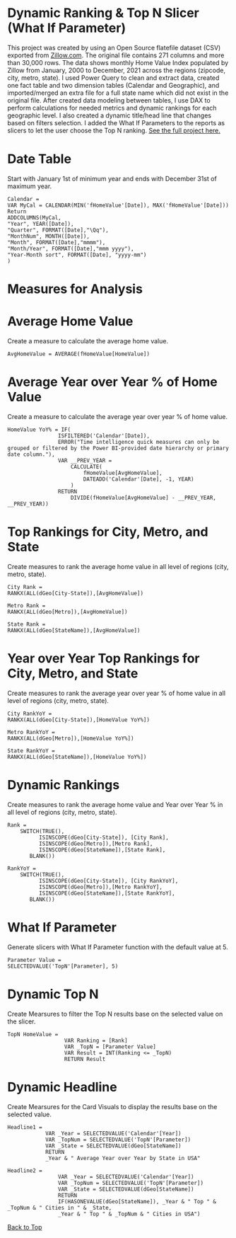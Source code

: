 # Dynamic Ranking & Top N Slicer (What If Parameter)

This project was created by using an Open Source flatefile dataset (CSV) exported from [Zillow.com](https://www.zillow.com/research/data/). The original file contains 271 columns and more than 30,000 rows. The data shows monthly Home Value Index populated by Zillow from January, 2000 to December, 2021 across the regions (zipcode, city, metro, state). I used Power Query to clean and extract data, created one fact table and two dimension tables (Calendar and Geographic), and imported/merged an extra file for a full state name which did not exist in the original file. After created data modeling between tables, I use DAX to perform calculations for needed metrics and dynamic rankings for each geographic level. I also created a dynamic title/head line that changes based on filters selection. I added the What If Parameters to the reports as slicers to let the user choose the Top N ranking. [See the full project here.](https://sirishultz.com/portfolio/dynamic-ranking-top-n-slicer)


# Date Table

Start with January 1st of minimum year and ends with December 31st of maximum year.

    Calendar = 
    VAR MyCal = CALENDAR(MIN('fHomeValue'[Date]), MAX('fHomeValue'[Date]))
    Return
    ADDCOLUMNS(MyCal,
    "Year", YEAR([Date]),
    "Quarter", FORMAT([Date],"\Qq"),
    "MonthNum", MONTH([Date]),
    "Month", FORMAT([Date],"mmmm"),
    "Month/Year", FORMAT([Date],"mmm yyyy"),
    "Year-Month sort", FORMAT([Date], "yyyy-mm")
    )


# Measures for Analysis


# Average Home Value
Create a measure to calculate the average home value.

    AvgHomeValue = AVERAGE(fHomeValue[HomeValue])

# Average Year over Year % of Home Value
Create a measure to calculate the average year over year % of home value.

    HomeValue YoY% = IF(
                    ISFILTERED('Calendar'[Date]),
                    ERROR("Time intelligence quick measures can only be grouped or filtered by the Power BI-provided date hierarchy or primary date column."),
                    VAR __PREV_YEAR =
                        CALCULATE(
                            fHomeValue[AvgHomeValue],
                            DATEADD('Calendar'[Date], -1, YEAR)
                        )
                    RETURN
                        DIVIDE(fHomeValue[AvgHomeValue] - __PREV_YEAR, __PREV_YEAR))
                        
# Top Rankings for City, Metro, and State
Create measures to rank the average home value in all level of regions (city, metro, state).

    City Rank =
    RANKX(ALL(dGeo[City-State]),[AvgHomeValue])
    
    Metro Rank =
    RANKX(ALL(dGeo[Metro]),[AvgHomeValue])
    
    State Rank =
    RANKX(ALL(dGeo[StateName]),[AvgHomeValue])
    
 # Year over Year Top Rankings for City, Metro, and State
Create measures to rank the average year over year % of home value in all level of regions (city, metro, state).

    City RankYoY =
    RANKX(ALL(dGeo[City-State]),[HomeValue YoY%])
    
    Metro RankYoY =
    RANKX(ALL(dGeo[Metro]),[HomeValue YoY%])
    
    State RankYoY =
    RANKX(ALL(dGeo[StateName]),[HomeValue YoY%])

 # Dynamic Rankings
Create measures to rank the average home value and Year over Year % in all level of regions (city, metro, state).

    Rank =
        SWITCH(TRUE(),
              ISINSCOPE(dGeo[City-State]), [City Rank],
              ISINSCOPE(dGeo[Metro]),[Metro Rank],
              ISINSCOPE(dGeo[StateName]),[State Rank],
           BLANK())                
    
    RankYoY =
        SWITCH(TRUE(),
              ISINSCOPE(dGeo[City-State]), [City RankYoY],
              ISINSCOPE(dGeo[Metro]),[Metro RankYoY],
              ISINSCOPE(dGeo[StateName]),[State RankYoY],
           BLANK())                
   
   # What If Parameter
Generate slicers with What If Parameter function with the default value at 5.

    Parameter Value =
    SELECTEDVALUE('TopN'[Parameter], 5)
    

# Dynamic Top N 
Create Mearsures to filter the Top N results base on the selected value on the slicer.

    TopN HomeValue =
                      VAR Ranking = [Rank]
                      VAR _TopN = [Parameter Value]
                      VAR Result = INT(Ranking <= _TopN)
                      RETURN Result        

# Dynamic Headline 
Create Mearsures for the Card Visuals to display the results base on the selected value.

    Headline1 =
                VAR _Year = SELECTEDVALUE('Calendar'[Year])
                VAR _TopNum = SELECTEDVALUE('TopN'[Parameter])
                VAR _State = SELECTEDVALUE(dGeo[StateName])
                RETURN
                _Year & " Average Year over Year by State in USA"

    Headline2 =
                    VAR _Year = SELECTEDVALUE('Calendar'[Year])
                    VAR _TopNum = SELECTEDVALUE('TopN'[Parameter])
                    VAR _State = SELECTEDVALUE(dGeo[StateName])
                    RETURN
                    IF(HASONEVALUE(dGeo[StateName]), _Year & " Top " & _TopNum & " Cities in " & _State,
                    _Year & " Top " & _TopNum & " Cities in USA")

[Back to Top](https://github.com/SiriShultz/sitelinks/blob/main/Customer-Personality-Analysis/README.md#customer-personality-analysis-with-power-bi)


